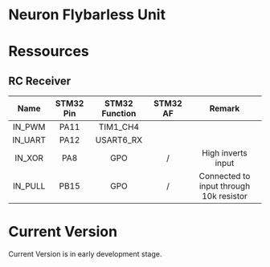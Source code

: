 # Neuron Flybarless Unit



# Ressources

## RC Receiver

| Name | STM32 Pin | STM32 Function | STM32 AF | Remark |
|:---:|:---:|:---:|:---:|:---:|
|IN_PWM|PA11|TIM1_CH4|||
|IN_UART|PA12|USART6_RX|||
|IN_XOR|PA8|GPO|/|High inverts input|
|IN_PULL|PB15|GPO|/|Connected to input through 10k resistor|

# Current Version

Current Version is in early development stage.
